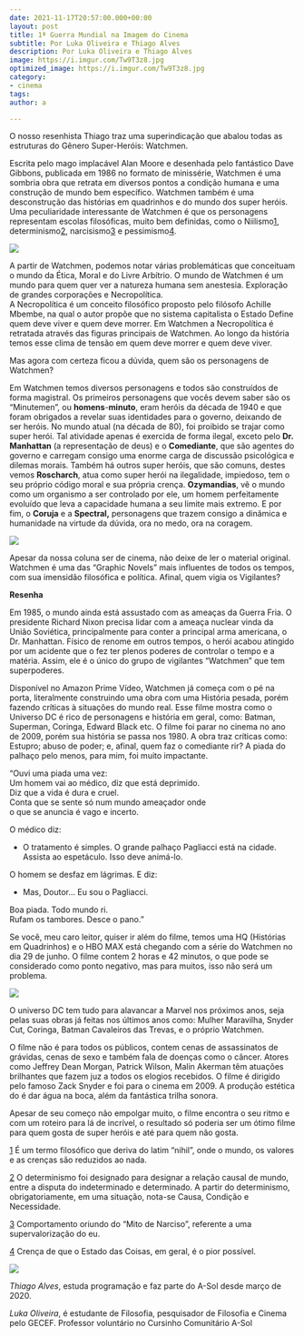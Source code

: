 ```yaml
---
date: 2021-11-17T20:57:00.000+00:00
layout: post
title: 1ª Guerra Mundial na Imagem do Cinema
subtitle: Por Luka Oliveira e Thiago Alves
description: Por Luka Oliveira e Thiago Alves
image: https://i.imgur.com/Tw9T3z8.jpg
optimized_image: https://i.imgur.com/Tw9T3z8.jpg
category:
- cinema
tags: 
author: a

---
```

O nosso resenhista Thiago traz uma superindicação que abalou todas as estruturas do Gênero Super-Heróis: Watchmen.

Escrita pelo mago implacável Alan Moore e desenhada pelo fantástico Dave Gibbons, publicada em 1986 no formato de minissérie, Watchmen é uma sombria obra que retrata em diversos pontos a condição humana e uma construção de mundo bem específico. Watchmen também é uma desconstrução das histórias em quadrinhos e do mundo dos super heróis. Uma peculiaridade interessante de Watchmen é que os personagens representam escolas filosóficas, muito bem definidas, como o Niilismo[1](#sdfootnote1sym), determinismo[2](#sdfootnote2sym), narcisismo[3](#sdfootnote3sym) e pessimismo[4](#sdfootnote4sym).

![](https://i.imgur.com/ZuI69YD.png)

A partir de Watchmen, podemos notar várias problemáticas que conceituam o mundo da Ética, Moral e do Livre Arbítrio. O mundo de Watchmen é um mundo para quem quer ver a natureza humana sem anestesia. Exploração de grandes corporações e Necropolítica.  
 A Necropolítica é um conceito filosófico proposto pelo filósofo Achille Mbembe, na qual o autor propõe que no sistema capitalista o Estado Define quem deve viver e quem deve morrer. Em Watchmen a Necropolítica é retratada através das figuras principais de Watchmen. Ao longo da história temos esse clima de tensão em quem deve morrer e quem deve viver.

Mas agora com certeza ficou a dúvida, quem são os personagens de Watchmen?

Em Watchmen temos diversos personagens e todos são construídos de forma magistral. Os primeiros personagens que vocês devem saber são os “Minutemen”, ou **homens**-**minuto**, eram heróis da década de 1940 e que foram obrigados a revelar suas identidades para o governo, deixando de ser heróis. No mundo atual (na década de 80), foi proibido se trajar como super herói. Tal atividade apenas é exercida de forma ilegal, exceto pelo **Dr.** **Manhattan** (a representação de deus) e o **Comediante**, que são agentes do governo e carregam consigo uma enorme carga de discussão psicológica e dilemas morais. Também há outros super heróis, que são comuns, destes vemos **Roscharch**, atua como super herói na ilegalidade, impiedoso, tem o seu próprio código moral e sua própria crença. **Ozymandias**, vê o mundo como um organismo a ser controlado por ele, um homem perfeitamente evoluído que leva a capacidade humana a seu limite mais extremo. E por fim, o **Coruja** e a **Spectral,** personagens que trazem consigo a dinâmica e humanidade na virtude da dúvida, ora no medo, ora na coragem.

![](https://i.imgur.com/apq9J7m.png)

Apesar da nossa coluna ser de cinema, não deixe de ler o material original. Watchmen é uma das “Graphic Novels” mais influentes de todos os tempos, com sua imensidão filosófica e política. Afinal, quem vigia os Vigilantes?

**Resenha**

Em 1985, o mundo ainda está assustado com as ameaças da Guerra Fria. O presidente Richard Nixon precisa lidar com a ameaça nuclear vinda da União Soviética, principalmente para conter a principal arma americana, o Dr. Manhattan. Físico de renome em outros tempos, o herói acabou atingido por um acidente que o fez ter plenos poderes de controlar o tempo e a matéria. Assim, ele é o único do grupo de vigilantes “Watchmen” que tem superpoderes.

Disponível no Amazon Prime Vídeo, Watchmen já começa com o pé na porta, literalmente construindo uma obra com uma História pesada, porém fazendo críticas à situações do mundo real. Esse filme mostra como o Universo DC é rico de personagens e história em geral, como: Batman, Superman, Coringa, Edward Black etc. O filme foi parar no cinema no ano de 2009, porém sua história se passa nos 1980. A obra traz críticas como: Estupro; abuso de poder; e, afinal, quem faz o comediante rir? A piada do palhaço pelo menos, para mim, foi muito impactante.

“Ouvi uma piada uma vez:  
 Um homem vai ao médico, diz que está deprimido.  
 Diz que a vida é dura e cruel.  
 Conta que se sente só num mundo ameaçador onde  
 o que se anuncia é vago e incerto.  
   
 O médico diz:   
 - O tratamento é simples. O grande palhaço Pagliacci está na cidade. Assista ao espetáculo. Isso deve animá-lo.  
   
 O homem se desfaz em lágrimas. E diz:  
 - Mas, Doutor... Eu sou o Pagliacci.  
   
 Boa piada. Todo mundo ri.   
 Rufam os tambores. Desce o pano.”

Se você, meu caro leitor, quiser ir além do filme, temos uma HQ (Histórias em Quadrinhos) e o HBO MAX está chegando com a série do Watchmen no dia 29 de junho. O filme contem 2 horas e 42 minutos, o que pode se considerado como ponto negativo, mas para muitos, isso não será um problema.

![](https://i.imgur.com/ruizQgF.png)

O universo DC tem tudo para alavancar a Marvel nos próximos anos, seja pelas suas obras já feitas nos últimos anos como: Mulher Maravilha, Snyder Cut, Coringa, Batman Cavaleiros das Trevas, e o próprio Watchmen.

O filme não é para todos os públicos, contem cenas de assassinatos de grávidas, cenas de sexo e também fala de doenças como o câncer. Atores como Jeffrey Dean Morgan, Patrick Wilson, Malin Akerman têm atuações brilhantes que fazem juz a todos os elogios recebidos. O filme é dirigido pelo famoso Zack Snyder e foi para o cinema em 2009. A produção estética do é dar água na boca, além da fantástica trilha sonora.

Apesar de seu começo não empolgar muito, o filme encontra o seu ritmo e com um roteiro para lá de incrível, o resultado só poderia ser um ótimo filme para quem gosta de super heróis e até para quem não gosta.

[1](#sdfootnote1anc) É um termo filosófico que deriva do latim “nihil”, onde o mundo, os valores e as crenças são reduzidos ao nada.

[2](#sdfootnote2anc) O determinismo foi designado para designar a relação causal de mundo, entre a disputa do indeterminado e determinado. A partir do determinismo, obrigatoriamente, em uma situação, nota-se Causa, Condição e Necessidade.

[3](#sdfootnote3anc) Comportamento oriundo do “Mito de Narciso”, referente a uma supervalorização do eu.

[4](#sdfootnote4anc) Crença de que o Estado das Coisas, em geral, é o pior possível.

![](https://i.imgur.com/SWluvB2.jpg)

_Thiago Alves_, estuda programação e faz parte do A-Sol desde março de 2020.

_Luka Oliveira_, é estudante de Filosofia, pesquisador de Filosofia e Cinema pelo GECEF. Professor voluntário no Cursinho Comunitário A-Sol
